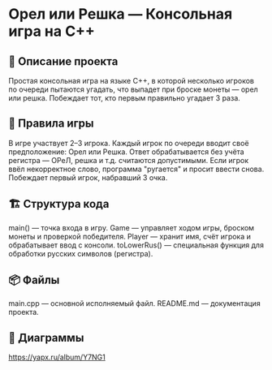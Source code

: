 # Орел или Решка — Консольная игра на C++
## 📌 Описание проекта
Простая консольная игра на языке C++, в которой несколько игроков по очереди пытаются угадать, что выпадет при броске монеты — орел или решка. Побеждает тот, кто первым правильно угадает 3 раза.

## 🧠 Правила игры
В игре участвует 2–3 игрока.
Каждый игрок по очереди вводит своё предположение: Орел или Решка.
Ответ обрабатывается без учёта регистра — ОРеЛ, решка и т.д. считаются допустимыми.
Если игрок ввёл некорректное слово, программа "ругается" и просит ввести снова.
Побеждает первый игрок, набравший 3 очка.

## 🏗️ Структура кода
main() — точка входа в игру.
Game — управляет ходом игры, броском монеты и проверкой победителя.
Player — хранит имя, счёт игрока и обрабатывает ввод с консоли.
toLowerRus() — специальная функция для обработки русских символов (регистра).

## 📦 Файлы
main.cpp — основной исполняемый файл.
README.md — документация проекта.

## 📍 Диаграммы
https://yapx.ru/album/Y7NG1
